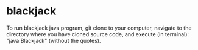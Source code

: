 # blackjack
To run blackjack java program, git clone to your computer, navigate to the directory where you have cloned source code, and execute (in terminal): "java Blackjack" (without the quotes). 
